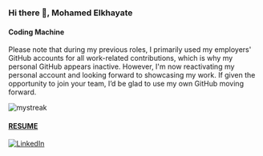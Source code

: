 ### Hi there 👋, Mohamed Elkhayate

#### Coding Machine

Please note that during my previous roles, I primarily used my employers' GitHub accounts for all work-related contributions, which is why my personal GitHub appears inactive. However, I'm now reactivating my personal account and looking forward to showcasing my work. If given the opportunity to join your team, I’d be glad to use my own GitHub moving forward.


<img src="https://github-readme-streak-stats.herokuapp.com/?user=elkhayate&theme=tokyonight" alt="mystreak"/>

#### [RESUME](https://docs.google.com/document/d/181VHWZAth8f8YtOsZ9FMZ5pb2169xtwU0PLLMSneKV0)



<a href="https://www.linkedin.com/in/mohamed-elkhayate-4535a91b6/" target="_blank"><img src="https://img.shields.io/badge/LinkedIn-%230077B5.svg?&style=flat-square&logo=linkedin&logoColor=white" alt="LinkedIn"></a>
 


